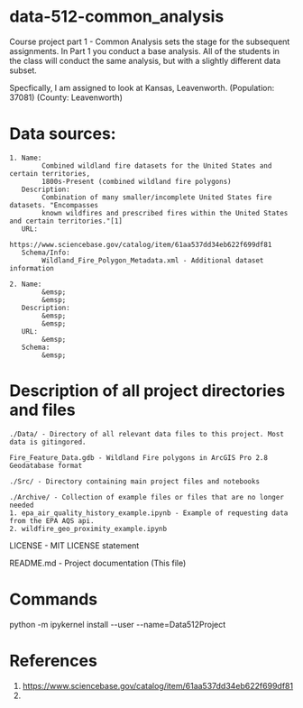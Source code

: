 # data-512-common_analysis
Course project part 1 - Common Analysis sets the stage for the subsequent  
 assignments. In Part 1 you conduct a base analysis. All of the students in  
 the class will conduct the same analysis, but with a slightly different data subset.  

Specfically, I am assigned to look at Kansas, Leavenworth. 
(Population: 37081)
(County: Leavenworth)

# Data sources:
```
1. Name:  
        Combined wildland fire datasets for the United States and certain territories,   
        1800s-Present (combined wildland fire polygons)    
   Description:  
        Combination of many smaller/incomplete United States fire datasets. "Encompasses  
        known wildfires and prescribed fires within the United States and certain territories."[1]  
   URL:  
        https://www.sciencebase.gov/catalog/item/61aa537dd34eb622f699df81    
   Schema/Info:     
        Wildland_Fire_Polygon_Metadata.xml - Additional dataset information
```
```
2. Name:  
        &emsp;
        &emsp;
   Description:  
        &emsp;
        &emsp;
   URL:  
        &emsp;
   Schema:   
        &emsp; 
```

# Description of all project directories and files

```
./Data/ - Directory of all relevant data files to this project. Most data is gitingored.   

Fire_Feature_Data.gdb - Wildland Fire polygons in ArcGIS Pro 2.8 Geodatabase format

```

```
./Src/ - Directory containing main project files and notebooks
```

```
./Archive/ - Collection of example files or files that are no longer needed
1. epa_air_quality_history_example.ipynb - Example of requesting data from the EPA AQS api. 
2. wildfire_geo_proximity_example.ipynb  
```

LICENSE - MIT LICENSE statement

README.md - Project documentation (This file)

# Commands
python -m ipykernel install --user --name=Data512Project


# References
1. https://www.sciencebase.gov/catalog/item/61aa537dd34eb622f699df81 
2. 
